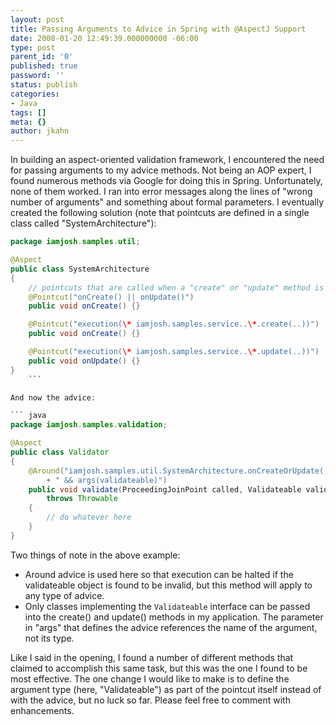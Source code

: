 ```yaml
---
layout: post
title: Passing Arguments to Advice in Spring with @AspectJ Support
date: 2008-01-20 12:49:39.000000000 -06:00
type: post
parent_id: '0'
published: true
password: ''
status: publish
categories:
- Java
tags: []
meta: {}
author: jkahn
---
```

In building an aspect-oriented validation framework, I encountered the need for passing arguments to my advice methods. Not being an AOP expert, I found numerous methods via Google for doing this in Spring. Unfortunately, none of them worked. I ran into error messages along the lines of "wrong number of arguments" and something about formal parameters. I eventually created the following solution (note that pointcuts are defined in a single class called "SystemArchitecture"):

``` java
package iamjosh.samples.util;

@Aspect
public class SystemArchitecture
{
    // pointcuts that are called when a "create" or "update" method is called in the service package
    @Pointcut("onCreate() || onUpdate()")
    public void onCreate() {}

    @Pointcut("execution(\* iamjosh.samples.service..\*.create(..))")
    public void onCreate() {}

    @Pointcut("execution(\* iamjosh.samples.service..\*.update(..))")
    public void onUpdate() {}
}
    ```

And now the advice:

``` java
package iamjosh.samples.validation;

@Aspect
public class Validator
{
    @Around("iamjosh.samples.util.SystemArchitecture.onCreateOrUpdate()"
        + " && args(validateable)")
    public void validate(ProceedingJoinPoint called, Validateable validateable)
        throws Throwable
    {
        // do whatever here
    }
}
```

Two things of note in the above example:

*   Around advice is used here so that execution can be halted if the validateable object is found to be invalid, but this method will apply to any type of advice.
*   Only classes implementing the `Validateable` interface can be passed into the create() and update() methods in my application. The parameter in "args" that defines the advice references the name of the argument, not its type.

Like I said in the opening, I found a number of different methods that claimed to accomplish this same task, but this was the one I found to be most effective. The one change I would like to make is to define the argument type (here, "Validateable") as part of the pointcut itself instead of with the advice, but no luck so far. Please feel free to comment with enhancements.